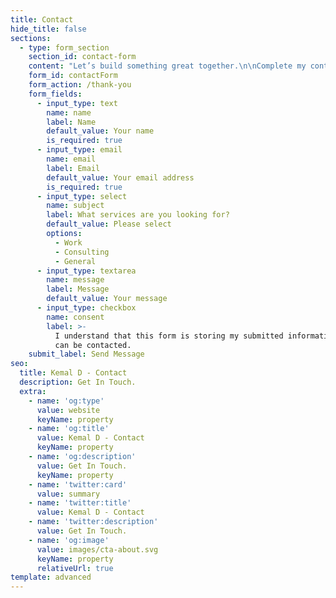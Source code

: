 ```yaml
---
title: Contact
hide_title: false
sections:
  - type: form_section
    section_id: contact-form
    content: "Let’s build something great together.\n\nComplete my contact form or send me an email at Contact (at) K3mal.com\n\n***\n\n## Location\n\n### Seattle, WA & REMOTE \U0001F30D\n"
    form_id: contactForm
    form_action: /thank-you
    form_fields:
      - input_type: text
        name: name
        label: Name
        default_value: Your name
        is_required: true
      - input_type: email
        name: email
        label: Email
        default_value: Your email address
        is_required: true
      - input_type: select
        name: subject
        label: What services are you looking for?
        default_value: Please select
        options:
          - Work
          - Consulting
          - General
      - input_type: textarea
        name: message
        label: Message
        default_value: Your message
      - input_type: checkbox
        name: consent
        label: >-
          I understand that this form is storing my submitted information so I
          can be contacted.
    submit_label: Send Message
seo:
  title: Kemal D - Contact
  description: Get In Touch.
  extra:
    - name: 'og:type'
      value: website
      keyName: property
    - name: 'og:title'
      value: Kemal D - Contact
      keyName: property
    - name: 'og:description'
      value: Get In Touch.
      keyName: property
    - name: 'twitter:card'
      value: summary
    - name: 'twitter:title'
      value: Kemal D - Contact
    - name: 'twitter:description'
      value: Get In Touch.
    - name: 'og:image'
      value: images/cta-about.svg
      keyName: property
      relativeUrl: true
template: advanced
---
```

